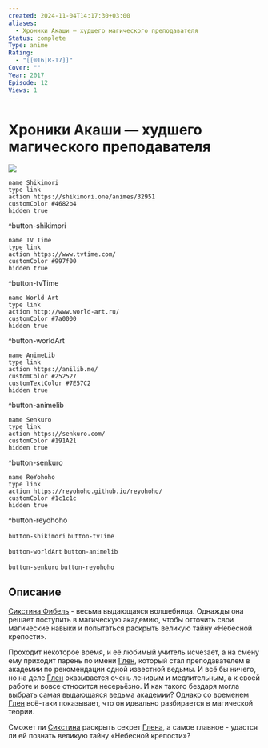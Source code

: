 ```yaml
---
created: 2024-11-04T14:17:30+03:00
aliases:
  - Хроники Акаши — худшего магического преподавателя
Status: complete
Type: anime
Rating:
  - "[[®️16|R-17]]"
Cover: ""
Year: 2017
Episode: 12
Views: 1
---
```


# Хроники Акаши — худшего магического преподавателя

![](https://nyaa.shikimori.one/uploads/poster/animes/32951/ea9059181337b97d3f7aa5a11bfbacef.jpeg)

```button
name Shikimori
type link
action https://shikimori.one/animes/32951
customColor #4682b4
hidden true
```
^button-shikimori

```button
name TV Time
type link
action https://www.tvtime.com/
customColor #997f00
hidden true
```
^button-tvTime

```button
name World Art
type link
action http://www.world-art.ru/
customColor #7a0000
hidden true
```
^button-worldArt

```button
name AnimeLib
type link
action https://anilib.me/
customColor #252527
customTextColor #7E57C2
hidden true
```
^button-animelib

```button
name Senkuro
type link
action https://senkuro.com/
customColor #191A21
hidden true
```
^button-senkuro

```button
name ReYohoho
type link
action https://reyohoho.github.io/reyohoho/
customColor #1c1c1c
hidden true
```
^button-reyohoho

`button-shikimori` `button-tvTime`

`button-worldArt` `button-animelib`

`button-senkuro` `button-reyohoho`

## Описание

[Сикстина Фибель](https://shikimori.one/characters/145739-sistine-fibel) - весьма выдающаяся волшебница. Однажды она решает поступить в магическую академию, чтобы отточить свои магические навыки и попытаться раскрыть великую тайну «Небесной крепости».

Проходит некоторое время, и её любимый учитель исчезает, а на смену ему приходит парень по имени [Глен](https://shikimori.one/characters/139713-glenn-radars), который стал преподавателем в академии по рекомендации одной известной ведьмы. И всё бы ничего, но на деле [Глен](https://shikimori.one/characters/139713-glenn-radars) оказывается очень ленивым и медлительным, а к своей работе и вовсе относится несерьёзно. И как такого бездаря могла выбрать самая выдающаяся ведьма академии? Однако со временем [Глен](https://shikimori.one/characters/139713-glenn-radars) всё-таки показывает, что он идеально разбирается в магической теории.

Сможет ли [Сикстина](https://shikimori.one/characters/145739-sistine-fibel) раскрыть секрет [Глена](https://shikimori.one/characters/139713-glenn-radars), а самое главное - удастся ли ей познать великую тайну «Небесной крепости»?
